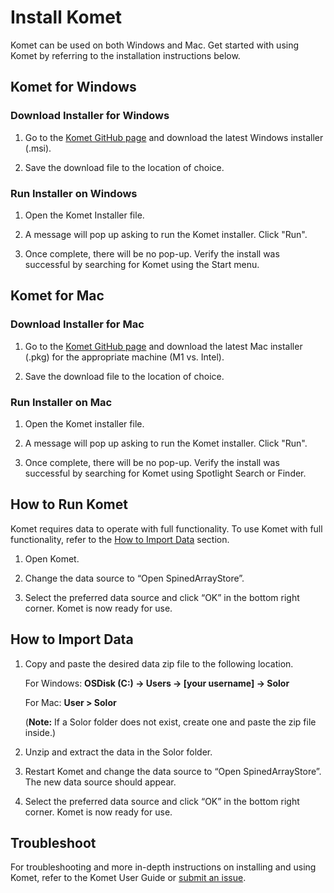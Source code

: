 # Install Komet

Komet can be used on both Windows and Mac. Get started with using Komet by referring to the installation instructions below.

## Komet for Windows

### Download Installer for Windows

1. Go to the [Komet GitHub page](https://github.com/ikmdev/komet/releases/tag/1.7.0) and download the latest Windows installer (.msi).

2. Save the download file to the location of choice.

### Run Installer on Windows

1. Open the Komet Installer file.

2. A message will pop up asking to run the Komet installer. Click "Run".

3. Once complete, there will be no pop-up. Verify the install was successful by searching for Komet using the Start menu.

## Komet for Mac

### Download Installer for Mac

1. Go to the [Komet GitHub page](https://github.com/ikmdev/komet/releases/tag/1.7.0) and download the latest Mac installer (.pkg) for the appropriate machine (M1 vs. Intel).

2. Save the download file to the location of choice.

### Run Installer on Mac

1. Open the Komet installer file.

2. A message will pop up asking to run the Komet installer. Click "Run".

3. Once complete, there will be no pop-up. Verify the install was successful by searching for Komet using Spotlight Search or Finder.

## How to Run Komet

 Komet requires data to operate with full functionality. To use Komet with full functionality, refer to the [How to Import Data](#how-to-import-data) section.

1. Open Komet.

2. Change the data source to “Open SpinedArrayStore”.

3. Select the preferred data source and click “OK” in the bottom right corner. Komet is now ready for use.

## How to Import Data

1. Copy and paste the desired data zip file to the following location.

    For Windows: **OSDisk (C:) -> Users -> [your username] -> Solor**

    For Mac: **User > Solor**

    (**Note:** If a Solor folder does not exist, create one and paste the zip file inside.)

2. Unzip and extract the data in the Solor folder.

3. Restart Komet and change the data source to “Open SpinedArrayStore”. The new data source should appear.

4. Select the preferred data source and click “OK” in the bottom right corner. Komet is now ready for use.

## Troubleshoot
For troubleshooting and more in-depth instructions on installing and using Komet, refer to the Komet User Guide or [submit an issue](https://github.com/ikmdev/komet/issues).